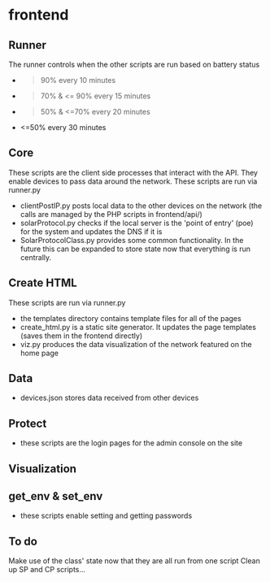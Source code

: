 # frontend



## Runner

The runner controls when the other scripts are run based on battery status

* >90% every 10 minutes
* >70% & <= 90% every 15 minutes
* >50% & <=70% every 20 minutes
* <=50% every 30 minutes

## Core

These scripts are the client side processes that interact with the API. They enable devices to pass data around the network. These scripts are run via runner.py

* clientPostIP.py posts local data to the other devices on the network (the calls are managed by the PHP scripts in frontend/api/)
* solarProtocol.py checks if the local server is the 'point of entry' (poe) for the system and updates the DNS if it is
* SolarProtocolClass.py provides some common functionality. In the future this can be expanded to store state now that everything is run centrally.

## Create HTML

These scripts are run via runner.py

* the templates directory contains template files for all of the pages
* create_html.py is a static site generator. It updates the page templates (saves them in the frontend directly)
* viz.py produces the data visualization of the network featured on the home page

## Data

* devices.json stores data received from other devices 

## Protect

* these scripts are the login pages for the admin console on the site

## Visualization

## get_env & set_env

* these scripts enable setting and getting passwords

## To do

Make use of the class' state now that they are all run from one script
Clean up SP and CP scripts...
